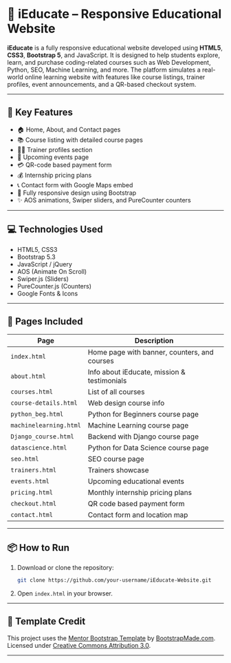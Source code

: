 
# 📘 iEducate – Responsive Educational Website

**iEducate** is a fully responsive educational website developed using **HTML5**, **CSS3**, **Bootstrap 5**, and JavaScript. It is designed to help students explore, learn, and purchase coding-related courses such as Web Development, Python, SEO, Machine Learning, and more. The platform simulates a real-world online learning website with features like course listings, trainer profiles, event announcements, and a QR-based checkout system.

---

## 🌟 Key Features

- 🏠 Home, About, and Contact pages  
- 📚 Course listing with detailed course pages  
- 🧑‍🏫 Trainer profiles section  
- 📅 Upcoming events page  
- 💳 QR-code based payment form  
- 💰 Internship pricing plans  
- 📞 Contact form with Google Maps embed  
- 📱 Fully responsive design using Bootstrap  
- ✨ AOS animations, Swiper sliders, and PureCounter counters  

---

## 💻 Technologies Used

- HTML5, CSS3  
- Bootstrap 5.3  
- JavaScript / jQuery  
- AOS (Animate On Scroll)  
- Swiper.js (Sliders)  
- PureCounter.js (Counters)  
- Google Fonts & Icons  

---

## 📂 Pages Included

| Page                  | Description                                  |
|-----------------------|----------------------------------------------|
| `index.html`          | Home page with banner, counters, and courses |
| `about.html`          | Info about iEducate, mission & testimonials  |
| `courses.html`        | List of all courses                          |
| `course-details.html` | Web design course info                       |
| `python_beg.html`     | Python for Beginners course page             |
| `machinelearning.html`| Machine Learning course page                 |
| `Django_course.html`  | Backend with Django course page              |
| `datascience.html`    | Python for Data Science course page          |
| `seo.html`            | SEO course page                              |
| `trainers.html`       | Trainers showcase                            |
| `events.html`         | Upcoming educational events                  |
| `pricing.html`        | Monthly internship pricing plans             |
| `checkout.html`       | QR code based payment form                   |
| `contact.html`        | Contact form and location map                |

---

## 📦 How to Run

1. Download or clone the repository:
   ```bash
   git clone https://github.com/your-username/iEducate-Website.git
   ```

2. Open `index.html` in your browser.

---

## 🎨 Template Credit

This project uses the [Mentor Bootstrap Template](https://bootstrapmade.com/mentor-free-education-bootstrap-theme/) by [BootstrapMade.com](https://bootstrapmade.com).  
Licensed under [Creative Commons Attribution 3.0](https://bootstrapmade.com/license/).

---
